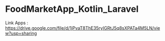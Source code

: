 # FoodMarketApp_Kotlin_Laravel

Link Apps : https://drive.google.com/file/d/1jPvaT8ThE35ryIGRtJ5q8sXPATa4M5LN/view?usp=sharing

